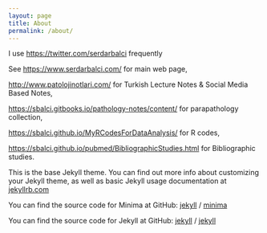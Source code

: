 ```yaml
---
layout: page
title: About
permalink: /about/
---
```


I use https://twitter.com/serdarbalci frequently

See https://www.serdarbalci.com/ for main web page,

http://www.patolojinotlari.com/ for Turkish Lecture Notes & Social Media Based Notes,

https://sbalci.gitbooks.io/pathology-notes/content/ for parapathology collection,

https://sbalci.github.io/MyRCodesForDataAnalysis/ for R codes,

https://sbalci.github.io/pubmed/BibliographicStudies.html for Bibliographic studies.



This is the base Jekyll theme. You can find out more info about customizing your Jekyll theme, as well as basic Jekyll usage documentation at [jekyllrb.com](https://jekyllrb.com/)

You can find the source code for Minima at GitHub:
[jekyll][jekyll-organization] /
[minima](https://github.com/jekyll/minima)

You can find the source code for Jekyll at GitHub:
[jekyll][jekyll-organization] /
[jekyll](https://github.com/jekyll/jekyll)


[jekyll-organization]: https://github.com/jekyll
